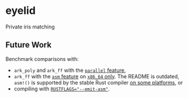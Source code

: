 # eyelid
Private iris matching

## Future Work

Benchmark comparisons with:
- `ark_poly` and `ark_ff` with the [`parallel` feature](https://github.com/search?q=repo%3Aarkworks-rs%2Falgebra+parallel&type=code),
- `ark_ff` with the [`asm` feature](https://github.com/arkworks-rs/algebra/blob/master/README.md#assembly-backend-for-field-arithmetic) on [`x86_64` only](https://doc.rust-lang.org/cargo/reference/specifying-dependencies.html#platform-specific-dependencies). The README is outdated, `asm!()` is supported by the stable Rust compiler [on some platforms](https://doc.rust-lang.org/core/arch/index.html#modules), or
- compiling with [`RUSTFLAGS="--emit-asm"`](https://github.com/arkworks-rs/dpc/blob/bea4439a23fe0f3a8e857db5c0740d26e85bd726/README.md?plain=1#L83).
